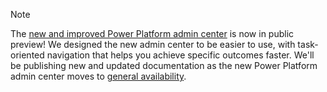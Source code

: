 > [!NOTE]
> The [new and improved Power Platform admin center](../admin/new-admin-center.md) is now in public preview! We designed the new admin center to be easier to use, with task-oriented navigation that helps you achieve specific outcomes faster. We'll be publishing new and updated documentation as the new Power Platform admin center moves to [general availability](/power-platform/release-plan/2025wave1/power-platform-governance-administration/use-new-improved-power-platform-admin-center).
